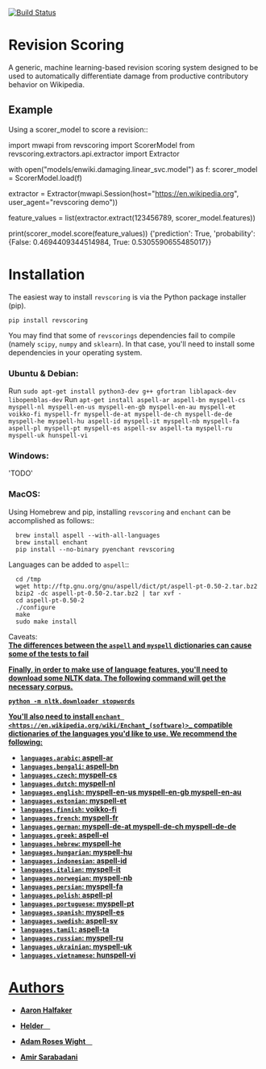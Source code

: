[![Build Status](https://travis-ci.org/wiki-ai/revscoring.svg?branch=master)](https://travis-ci.org/wiki-ai/revscoring)

# Revision Scoring

A generic, machine learning-based revision scoring system designed to be used
to automatically differentiate damage from productive contributory behavior on
Wikipedia.

## Example


Using a scorer_model to score a revision::

  import mwapi
   from revscoring import ScorerModel
  from revscoring.extractors.api.extractor import Extractor
 
   with open("models/enwiki.damaging.linear_svc.model") as f:
       scorer_model = ScorerModel.load(f)
  
  extractor = Extractor(mwapi.Session(host="https://en.wikipedia.org",
                                          user_agent="revscoring demo"))
  
   feature_values = list(extractor.extract(123456789, scorer_model.features))
  
   print(scorer_model.score(feature_values))
  {'prediction': True, 'probability': {False: 0.4694409344514984, True: 0.5305590655485017}} 


# Installation

The easiest way to install `revscoring` is via the Python package installer
(pip).

``pip install revscoring``

You may find that some of `revscorings` dependencies fail to compile (namely
`scipy`, `numpy` and `sklearn`).  In that case, you'll need to install some
dependencies in your operating system.

### Ubuntu & Debian:
  Run ``sudo apt-get install python3-dev g++ gfortran liblapack-dev libopenblas-dev``
  Run ``apt-get install aspell-ar aspell-bn myspell-cs myspell-nl myspell-en-us myspell-en-gb myspell-en-au myspell-et voikko-fi myspell-fr myspell-de-at myspell-de-ch myspell-de-de myspell-he myspell-hu aspell-id myspell-it myspell-nb myspell-fa aspell-pl myspell-pt myspell-es aspell-sv aspell-ta myspell-ru myspell-uk hunspell-vi``
### Windows:
  'TODO'
### MacOS:
  Using Homebrew and pip, installing `revscoring` and `enchant` can be accomplished
  as follows::

      brew install aspell --with-all-languages
      brew install enchant
      pip install --no-binary pyenchant revscoring
  Languages can be added to `aspell`::

      cd /tmp
      wget http://ftp.gnu.org/gnu/aspell/dict/pt/aspell-pt-0.50-2.tar.bz2
      bzip2 -dc aspell-pt-0.50-2.tar.bz2 | tar xvf -
      cd aspell-pt-0.50-2
      ./configure
      make
      sudo make install
  Caveats: <br>
    <b><u> The differences between the `aspell` and `myspell` dictionaries can cause
    <b> <u>some of the tests to fail 


Finally, in order to make use of language features, you'll need to download
some NLTK data.  The following command will get the necessary corpus.

``python -m nltk.downloader stopwords``

You'll also need to install `enchant <https://en.wikipedia.org/wiki/Enchant_(software)>`_ compatible
dictionaries of the languages you'd like to use.  We recommend the following:

* ``languages.arabic``: aspell-ar
* ``languages.bengali``: aspell-bn
* ``languages.czech``: myspell-cs
* ``languages.dutch``: myspell-nl
* ``languages.english``: myspell-en-us myspell-en-gb myspell-en-au
* ``languages.estonian``: myspell-et
* ``languages.finnish``: voikko-fi
* ``languages.french``: myspell-fr
* ``languages.german``: myspell-de-at myspell-de-ch myspell-de-de
* ``languages.greek``: aspell-el
* ``languages.hebrew``: myspell-he
* ``languages.hungarian``: myspell-hu
* ``languages.indonesian``: aspell-id
* ``languages.italian``: myspell-it
* ``languages.norwegian``: myspell-nb
* ``languages.persian``: myspell-fa
* ``languages.polish``: aspell-pl
* ``languages.portuguese``: myspell-pt
* ``languages.spanish``: myspell-es
* ``languages.swedish``: aspell-sv
* ``languages.tamil``: aspell-ta
* ``languages.russian``: myspell-ru
* ``languages.ukrainian``: myspell-uk
* ``languages.vietnamese``: hunspell-vi

# Authors

  *   [Aaron Halfaker](http://halfaker.info)
    
    
  *   [Helder](https://github.com/he7d3r)
    
    
  *   [Adam Roses Wight](https://mediawiki.org/wiki/User:Adamw)
    
    
  *   [Amir Sarabadani](https://github.com/Ladsgroup)

